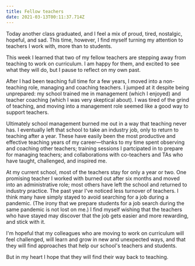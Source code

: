 ```yaml
---
title: Fellow teachers
date: 2021-03-13T00:11:37.714Z
---
```

Today another class graduated, and I feel a mix of proud, tired, nostalgic, hopeful, and sad. This time, however, I find myself turning my attention to teachers I work with, more than to students.

This week I learned that two of my fellow teachers are stepping away from teaching to work on curriculum. I am happy for them, and excited to see what they will do, but I pause to reflect on my own past.

After I had been teaching full time for a few years, I moved into a non-teaching role, managing and coaching teachers. I jumped at it despite being unprepared: my school trained me in management (which I enjoyed) and  teacher coaching (which I was very skeptical about). I was tired of the grind of teaching, and moving into a management role seemed like a good way to support teachers.

Ultimately school management burned me out in a way that teaching never has. I eventually left that school to take an industry job, only to return to teaching after a year. These have easily been the most productive and effective teaching years of my career—thanks to my time spent observing and coaching other teachers; training sessions I partcipated in to prepare for managing teachers; and collaborations with co-teachers and TAs who have taught, challenged, and inspired me.

At my current school, most of the teachers stay for only a year or two. One promising teacher I worked with burned out after six months and moved into an administrative role; most others have left the school and returned to industry practice. The past year I've noticed less turnover of teachers. I think many have simply stayed to avoid searching for a job during a pandemic. (The irony that we prepare students for a job search during the same pandemic is not lost on me.) I find myself wishing that the teachers who have stayed may discover that the job gets easier and more rewarding, and stick with it.

I'm hopeful that my colleagues who are moving to work on curriculum will feel challenged, will learn and grow in new and unexpected ways, and that they will find approaches that help our school's teachers and students.

But in my heart I hope that they will find their way back to teaching.
